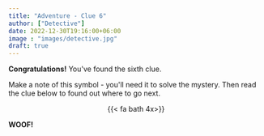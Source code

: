 ```yaml
---
title: "Adventure - Clue 6"
author: ["Detective"]
date: 2022-12-30T19:16:00+06:00
image : "images/detective.jpg"
draft: true
---
```


**Congratulations!**  You've found the sixth clue.

Make a note of this symbol - you'll need it to solve the mystery.  Then read the clue below to found out where to go next.

<div style="text-align: center">
{{< fa bath 4x>}}
</div>

**WOOF!**
